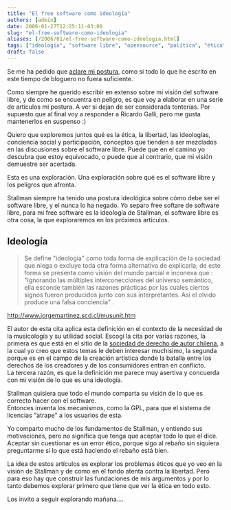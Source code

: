 ```yaml
---
title: "El free software como ideología"
authors: [admin]
date: 2006-01-27T12:25:11-03:00
slug: "el-free-software-como-ideologia"
aliases: [/2006/01/el-free-software-como-ideologia.html]
tags: ["ideología", "software libre", "opensource", "política", "ética"]
draft: false
---
```

Se me ha pedido que [aclare mi postura](/2006/01/el_free_software_es_una_ideologia.html),
como si todo lo que he escrito en este tiempo de bloguero no fuera
suficiente.

Como siempre he querido escribir en extenso sobre mi visión del software
libre, y de como se encuentra en peligro, es que voy a elaborar en una
serie de artículos mi postura. A ver si dejan de ser considerada
tonterías. Por supuesto que al final voy a responder a Ricardo Galli,
pero me gusta mantenerlos en suspenso :)

Quiero que exploremos juntos qué es la ética, la libertad, las
ideologías, conciencia social y participación, conceptos que tienden a
ser mezclados en las discusiones sobre el software libre. Puede que en
el camino yo descubra que estoy equivocado, o puede que al contrario,
que mi visión demuestre ser acertada.

Esta es una exploración. Una exploración sobre qué es el software libre
y los peligros que afronta.

Stallman siempre ha tenido una postura ideológica sobre cómo debe ser el
software libre, y el nunca lo ha negado. Yo separo free softare de
software libre, para mi free software es la ideología de Stallman, el
software libre es otra cosa, la que exploraremos en los próximos
artículos.

## Ideología

> Se define "ideología" como toda forma de explicación de la sociedad
> que niega o excluye toda otra forma alternativa de explicarla; de este
> forma se presenta como visión del mundo parcial e inconexa que :
> "Ignorando las múltiples interconecciones del universo semántico,
> ella esconde también las razones prácticas por las cuales ciertos
> signos fueron producidos junto con sus interpretantes. Así el olvido
> produce una falsa conciencia" .

<http://www.jorgemartinez.scd.cl/musunit.htm>

El autor de esta cita aplica esta definición en el contexto de la
necesidad de la musicología y su utilidad social. Escogí la cita por
varias razones, la primera es que está en el sitio de la 
[sociedad de derecho de autor chilena](http://www.scd.cl/), a la cual yo creo que
estos temas le deben interesar muchisimo, la segunda porque es en el
campo de la creación artística donde la batalla entre los derechos de
los creadores y de los consumidores entran en conflicto.\
La tercera razón, es que la definición me parece muy asertiva y
concuerda con mi visión de lo que es una ideología.

Stallman quisiera que todo el mundo comparta su visión de lo que es
correcto hacer con el software.\
Entonces inventa los mecanismos, como la GPL, para que el sistema de
licencias "atrape" a los usuarios de esta.

Yo comparto mucho de los fundamentos de Stallman, y entiendo sus
motivaciones, pero no significa que tenga que aceptar todo lo que el
dice. Aceptar sin cuestionar es un error ético, porque sigo al rebaño
sin siquiera preguntarme si lo que está haciendo el rebaño está bien.

La idea de estos artículos es explorar los problemas éticos que yo veo
en la visión de Stallman y de como en el fondo atenta contra la
libertad. Pero para eso hay que construir las fundaciones de mis
argumentos y por lo tanto debemos explorar primero que tiene que ver la
ética en todo esto.

Los invito a seguir explorando mañana\....

